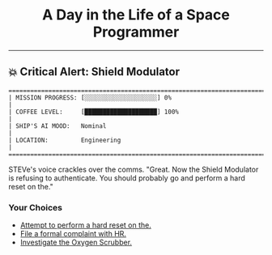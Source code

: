 <h1 align="center">A Day in the Life of a Space Programmer</h1>

---

<h2 id="node-10">💥 Critical Alert: Shield Modulator</h2>

```
========================================================================
| MISSION PROGRESS: [░░░░░░░░░░░░░░░░░░░░] 0%                                  |
| COFFEE LEVEL:     [████████████████████] 100%                                |
| SHIP'S AI MOOD:   Nominal                                                    |
| LOCATION:         Engineering                                                |
========================================================================
```

STEVe's voice crackles over the comms. "Great. Now the Shield Modulator is refusing to authenticate. You should probably go and perform a hard reset on the."



### Your Choices

*   [Attempt to perform a hard reset on the.](./README-0012.md)
*   [File a formal complaint with HR.](./README-0011.md)
*   [Investigate the Oxygen Scrubber.](./README-0017.md)
